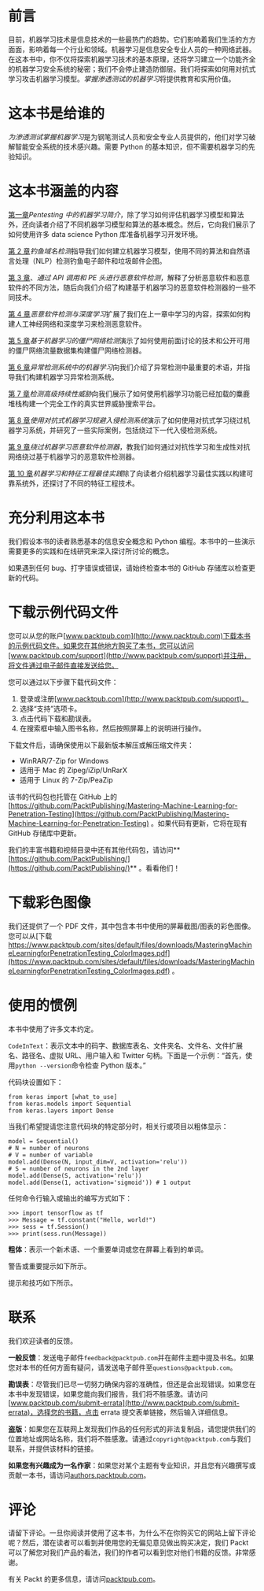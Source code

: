 # 前言

目前，机器学习技术是信息技术的一些最热门的趋势。它们影响着我们生活的方方面面，影响着每一个行业和领域。机器学习是信息安全专业人员的一种网络武器。在这本书中，你不仅将探索机器学习技术的基本原理，还将学习建立一个功能齐全的机器学习安全系统的秘密；我们不会停止建造防御层。我们将探索如何用对抗式学习攻击机器学习模型。*掌握渗透测试的机器学习*将提供教育和实用价值。

# 这本书是给谁的

*为渗透测试掌握机器学习*是为钢笔测试人员和安全专业人员提供的，他们对学习破解智能安全系统的技术感兴趣。需要 Python 的基本知识，但不需要机器学习的先验知识。

# 这本书涵盖的内容

[第一章](01.html#K0RQ0-49a67f1d6e7843d3b2296f38e3fe05f5)*Pentesting 中的机器学习简介*，除了学习如何评估机器学习模型和算法外，还向读者介绍了不同机器学习模型和算法的基本概念。然后，它向我们展示了如何使用许多 data science Python 库准备机器学习开发环境。

[第 2 章](02.html#1JFUC0-49a67f1d6e7843d3b2296f38e3fe05f5)*钓鱼域名检测*指导我们如何建立机器学习模型，使用不同的算法和自然语言处理（NLP）检测钓鱼电子邮件和垃圾邮件企图。

[第 3 章](03.html#1VSLM0-49a67f1d6e7843d3b2296f38e3fe05f5)、*通过 API 调用和 PE 头进行恶意软件检测*，解释了分析恶意软件和恶意软件的不同方法，随后向我们介绍了构建基于机器学习的恶意软件检测器的一些不同技术。

[第 4 章](04.html#2D7TI0-49a67f1d6e7843d3b2296f38e3fe05f5)*恶意软件检测与深度学习*扩展了我们在上一章中学习的内容，探索如何构建人工神经网络和深度学习来检测恶意软件。

[第 5 章](05.html#2SG6I0-49a67f1d6e7843d3b2296f38e3fe05f5)*基于机器学习的僵尸网络检测*演示了如何使用前面讨论的技术和公开可用的僵尸网络流量数据集构建僵尸网络检测器。

[第 6 章](06.html#352RK0-49a67f1d6e7843d3b2296f38e3fe05f5)*异常检测系统中的机器学习*向我们介绍了异常检测中最重要的术语，并指导我们构建机器学习异常检测系统。

[第 7 章](07.html#3IE3G0-49a67f1d6e7843d3b2296f38e3fe05f5)*检测高级持续性威胁*向我们展示了如何使用机器学习功能已经加载的麋鹿堆栈构建一个完全工作的真实世界威胁搜索平台。

[第 8 章](08.html#3UQQQ0-49a67f1d6e7843d3b2296f38e3fe05f5)*使用对抗式机器学习规避入侵检测系统*演示了如何使用对抗式学习绕过机器学习系统，并研究了一些实际案例，包括绕过下一代入侵检测系统。

[第 9 章](09.html#4G04U0-49a67f1d6e7843d3b2296f38e3fe05f5)*绕过机器学习恶意软件检测器*，教我们如何通过对抗性学习和生成性对抗网络绕过基于机器学习的恶意软件检测器。

[第 10 章](10.html#4U9TC0-49a67f1d6e7843d3b2296f38e3fe05f5)*机器学习和特征工程最佳实践*除了向读者介绍机器学习最佳实践以构建可靠系统外，还探讨了不同的特征工程技术。

# 充分利用这本书

我们假设本书的读者熟悉基本的信息安全概念和 Python 编程。本书中的一些演示需要更多的实践和在线研究来深入探讨所讨论的概念。

如果遇到任何 bug、打字错误或错误，请始终检查本书的 GitHub 存储库以检查更新的代码。

# 下载示例代码文件

您可以从您的账户[www.packtpub.com](http://www.packtpub.com)下载本书的示例代码文件。如果您在其他地方购买了本书，您可以访问[www.packtpub.com/support](http://www.packtpub.com/support)并注册，将文件通过电子邮件直接发送给您。

您可以通过以下步骤下载代码文件：

1.  登录或注册[www.packtpub.com](http://www.packtpub.com/support)。
2.  选择“支持”选项卡。
3.  点击代码下载和勘误表。
4.  在搜索框中输入图书名称，然后按照屏幕上的说明进行操作。

下载文件后，请确保使用以下最新版本解压或解压缩文件夹：

*   WinRAR/7-Zip for Windows
*   适用于 Mac 的 Zipeg/iZip/UnRarX
*   适用于 Linux 的 7-Zip/PeaZip

该书的代码包也托管在 GitHub 上的[https://github.com/PacktPublishing/Mastering-Machine-Learning-for-Penetration-Testing](https://github.com/PacktPublishing/Mastering-Machine-Learning-for-Penetration-Testing) 。如果代码有更新，它将在现有 GitHub 存储库中更新。

我们的丰富书籍和视频目录中还有其他代码包，请访问**[https://github.com/PacktPublishing/](https://github.com/PacktPublishing/)** 。看看他们！

# 下载彩色图像

我们还提供了一个 PDF 文件，其中包含本书中使用的屏幕截图/图表的彩色图像。您可以从[下载 https://www.packtpub.com/sites/default/files/downloads/MasteringMachineLearningforPenetrationTesting_ColorImages.pdf](https://www.packtpub.com/sites/default/files/downloads/MasteringMachineLearningforPenetrationTesting_ColorImages.pdf) 。

# 使用的惯例

本书中使用了许多文本约定。

`CodeInText`：表示文本中的码字、数据库表名、文件夹名、文件名、文件扩展名、路径名、虚拟 URL、用户输入和 Twitter 句柄。下面是一个示例：“首先，使用`python --version`命令检查 Python 版本。”

代码块设置如下：

```
from keras import [what_to_use]
from keras.models import Sequential
from keras.layers import Dense
```

当我们希望提请您注意代码块的特定部分时，相关行或项目以粗体显示：

```
model = Sequential()
# N = number of neurons
# V = number of variable
model.add(Dense(N, input_dim=V, activation='relu'))
# S = number of neurons in the 2nd layer
model.add(Dense(S, activation='relu'))
model.add(Dense(1, activation='sigmoid')) # 1 output
```

任何命令行输入或输出的编写方式如下：

```
>>> import tensorflow as tf
>>> Message = tf.constant("Hello, world!")
>>> sess = tf.Session()
>>> print(sess.run(Message))
```

**粗体**：表示一个新术语、一个重要单词或您在屏幕上看到的单词。

警告或重要提示如下所示。

提示和技巧如下所示。

# 联系

我们欢迎读者的反馈。

**一般反馈**：发送电子邮件`feedback@packtpub.com`并在邮件主题中提及书名。如果您对本书的任何方面有疑问，请发送电子邮件至`questions@packtpub.com`。

**勘误表**：尽管我们已尽一切努力确保内容的准确性，但还是会出现错误。如果您在本书中发现错误，如果您能向我们报告，我们将不胜感激。请访问[www.packtpub.com/submit-errata](http://www.packtpub.com/submit-errata)，选择您的书籍，点击 errata 提交表单链接，然后输入详细信息。

**盗版**：如果您在互联网上发现我们作品的任何形式的非法复制品，请您提供我们的位置地址或网站名称，我们将不胜感激。请通过`copyright@packtpub.com`与我们联系，并提供该材料的链接。

**如果您有兴趣成为一名作家**：如果您对某个主题有专业知识，并且您有兴趣撰写或贡献一本书，请访问[authors.packtpub.com](http://authors.packtpub.com/)。

# 评论

请留下评论。一旦你阅读并使用了这本书，为什么不在你购买它的网站上留下评论呢？然后，潜在读者可以看到并使用您的无偏见意见做出购买决定，我们 Packt 可以了解您对我们产品的看法，我们的作者可以看到您对他们书籍的反馈。非常感谢。

有关 Packt 的更多信息，请访问[packtpub.com](https://www.packtpub.com/)。